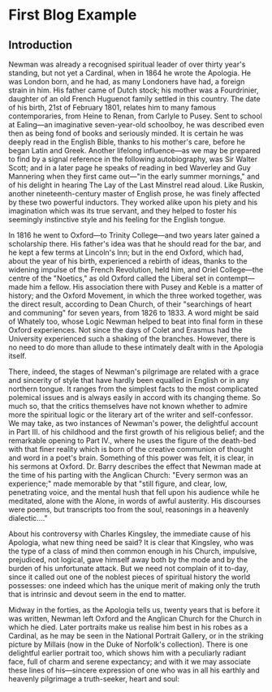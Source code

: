 # First Blog Example

## Introduction

Newman was already a recognised spiritual leader of over thirty year's standing, but not yet a Cardinal, when in 1864 he wrote the Apologia. He was London born, and he had, as many Londoners have had, a foreign strain in him. His father came of Dutch stock; his mother was a Fourdrinier, daughter of an old French Huguenot family settled in this country. The date of his birth, 21st of February 1801, relates him to many famous contemporaries, from Heine to Renan, from Carlyle to Pusey. Sent to school at Ealing—an imaginative seven-year-old schoolboy, he was described even then as being fond of books and seriously minded. It is certain he was deeply read in the English Bible, thanks to his mother's care, before he began Latin and Greek. Another lifelong influence—as we may be prepared to find by a signal reference in the following autobiography, was Sir Walter Scott; and in a later page he speaks of reading in bed Waverley and Guy Mannering when they first came out—"in the early summer mornings," and of his delight in hearing The Lay of the Last Minstrel read aloud. Like Ruskin, another nineteenth-century master of English prose, he was finely affected by these two powerful inductors. They worked alike upon his piety and his imagination which was its true servant, and they helped to foster his seemingly instinctive style and his feeling for the English tongue.

In 1816 he went to Oxford—to Trinity College—and two years later gained a scholarship there. His father's idea was that he should read for the bar, and he kept a few terms at Lincoln's Inn; but in the end Oxford, which had, about the year of his birth, experienced a rebirth of ideas, thanks to the widening impulse of the French Revolution, held him, and Oriel College—the centre of the "Noetics," as old Oxford called the Liberal set in contempt—made him a fellow. His association there with Pusey and Keble is a matter of history; and the Oxford Movement, in which the three worked together, was the direct result, according to Dean Church, of their "searchings of heart and communing" for seven years, from 1826 to 1833. A word might be said of Whately too, whose Logic Newman helped to beat into final form in these Oxford experiences. Not since the days of Colet and Erasmus had the University experienced such a shaking of the branches. However, there is no need to do more than allude to these intimately dealt with in the Apologia itself.

There, indeed, the stages of Newman's pilgrimage are related with a grace and sincerity of style that have hardly been equalled in English or in any northern tongue. It ranges from the simplest facts to the most complicated polemical issues and is always easily in accord with its changing theme. So much so, that the critics themselves have not known whether to admire more the spiritual logic or the literary art of the writer and self-confessor. We may take, as two instances of Newman's power, the delightful account in Part III. of his childhood and the first growth of his religious belief; and the remarkable opening to Part IV., where he uses the figure of the death-bed with that finer reality which is born of the creative communion of thought and word in a poet's brain. Something of this power was felt, it is clear, in his sermons at Oxford. Dr. Barry describes the effect that Newman made at the time of his parting with the Anglican Church: "Every sermon was an experience;" made memorable by that "still figure, and clear, low, penetrating voice, and the mental hush that fell upon his audience while he meditated, alone with the Alone, in words of awful austerity. His discourses were poems, but transcripts too from the soul, reasonings in a heavenly dialectic...."

About his controversy with Charles Kingsley, the immediate cause of his Apologia, what new thing need be said? It is clear that Kingsley, who was the type of a class of mind then common enough in his Church, impulsive, prejudiced, not logical, gave himself away both by the mode and by the burden of his unfortunate attack. But we need not complain of it to-day, since it called out one of the noblest pieces of spiritual history the world possesses: one indeed which has the unique merit of making only the truth that is intrinsic and devout seem in the end to matter.

Midway in the forties, as the Apologia tells us, twenty years that is before it was written, Newman left Oxford and the Anglican Church for the Church in which he died. Later portraits make us realise him best in his robes as a Cardinal, as he may be seen in the National Portrait Gallery, or in the striking picture by Millais (now in the Duke of Norfolk's collection). There is one delightful earlier portrait too, which shows him with a peculiarly radiant face, full of charm and serene expectancy; and with it we may associate these lines of his—sincere expression of one who was in all his earthly and heavenly pilgrimage a truth-seeker, heart and soul:
